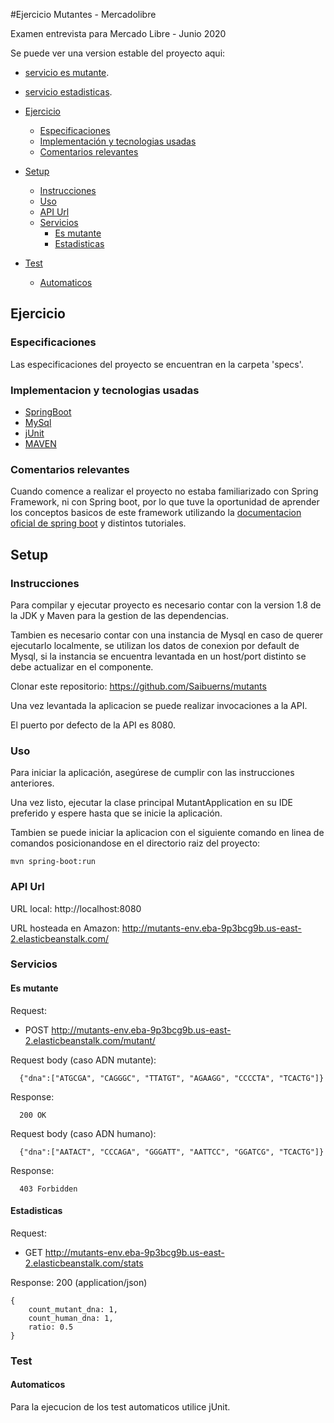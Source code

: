 #Ejercicio Mutantes - Mercadolibre

Examen entrevista para Mercado Libre - Junio 2020

Se puede ver una version estable del proyecto aqui:

- [servicio es mutante](http://ec2-13-58-238-161.us-east-2.compute.amazonaws.com:4567/mutants/).
- [servicio estadisticas](http://ec2-13-58-238-161.us-east-2.compute.amazonaws.com:4567/stats).

- [Ejercicio](#ejercicio)
  - [Especificaciones](#especificaciones)
  - [Implementación y tecnologias usadas](#implementaci%C3%B3n-y-tecnologias-usadas)
  - [Comentarios relevantes](#comentarios-relevantes)
- [Setup](#setup)
  - [Instrucciones](#instrucciones)
  - [Uso](#uso)
  - [API Url](#api)
  - [Servicios](#servicios)
    - [Es mutante](#es-mutante)
    - [Estadisticas](#estadisticas)
- [Test](#test)
  - [Automaticos](#automaticos)

## Ejercicio

### Especificaciones

Las especificaciones del proyecto se encuentran en la carpeta 'specs'.

### Implementacion y tecnologias usadas

- [SpringBoot](https://spring.io/projects/spring-boot)
- [MySql](https://dev.mysql.com/)
- [jUnit](http://junit.org/)
- [MAVEN](https://maven.apache.org/)

### Comentarios relevantes
Cuando comence a realizar el proyecto no estaba familiarizado con Spring Framework, ni con Spring boot, por lo que tuve la oportunidad de aprender
los conceptos basicos de este framework utilizando la [documentacion oficial de spring boot](https://spring.io/quickstart) y distintos tutoriales.

## Setup

### Instrucciones
Para compilar y ejecutar proyecto es necesario contar con la version 1.8 de la JDK y Maven para la gestion de las dependencias.

Tambien es necesario contar con una instancia de Mysql en caso de querer ejecutarlo localmente, se utilizan los datos de conexion por default de Mysql, 
si la instancia se encuentra levantada en un host/port distinto se debe actualizar en el componente.

Clonar este repositorio: https://github.com/Saibuerns/mutants

Una vez levantada la aplicacion se puede realizar invocaciones a la API.

El puerto por defecto de la API es 8080.

### Uso

Para iniciar la aplicación, asegúrese de cumplir con las instrucciones anteriores. 

Una vez listo, ejecutar la clase principal MutantApplication en su IDE preferido y espere hasta que se inicie la aplicación.

Tambien se puede iniciar la aplicacion con el siguiente comando en linea de comandos posicionandose en el directorio raiz
del proyecto:
```
mvn spring-boot:run
```

### API Url

URL local: http://localhost:8080

URL hosteada en Amazon: http://mutants-env.eba-9p3bcg9b.us-east-2.elasticbeanstalk.com/

### Servicios
#### Es mutante

Request: 
- POST http://mutants-env.eba-9p3bcg9b.us-east-2.elasticbeanstalk.com/mutant/

Request body (caso ADN mutante):

```
  {"dna":["ATGCGA", "CAGGGC", "TTATGT", "AGAAGG", "CCCCTA", "TCACTG"]}
```

Response:

```
  200 OK
```
Request body (caso ADN humano):

```
  {"dna":["AATACT", "CCCAGA", "GGGATT", "AATTCC", "GGATCG", "TCACTG"]}
```

Response:

```
  403 Forbidden
```

#### Estadisticas

Request: 
- GET http://mutants-env.eba-9p3bcg9b.us-east-2.elasticbeanstalk.com/stats

Response: 200 (application/json)

```
{
    count_mutant_dna: 1,
    count_human_dna: 1,
    ratio: 0.5
}
```

### Test

#### Automaticos
Para la ejecucion de los test automaticos utilice jUnit.

